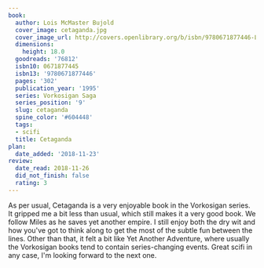 ```yaml
---
book:
  author: Lois McMaster Bujold
  cover_image: cetaganda.jpg
  cover_image_url: http://covers.openlibrary.org/b/isbn/9780671877446-L.jpg
  dimensions:
    height: 18.0
  goodreads: '76812'
  isbn10: 0671877445
  isbn13: '9780671877446'
  pages: '302'
  publication_year: '1995'
  series: Vorkosigan Saga
  series_position: '9'
  slug: cetaganda
  spine_color: '#604448'
  tags:
  - scifi
  title: Cetaganda
plan:
  date_added: '2018-11-23'
review:
  date_read: 2018-11-26
  did_not_finish: false
  rating: 3
---
```


As per usual, Cetaganda is a very enjoyable book in the Vorkosigan series. It gripped me a bit less than usual, which still makes it a very good book. We follow Miles as he saves yet another empire. I still enjoy both the dry wit and how you've got to think along to get the most of the subtle fun between the lines. Other than that, it felt a bit like Yet Another Adventure, where usually the Vorkosigan books tend to contain series-changing events. Great scifi in any case, I'm looking forward to the next one.
